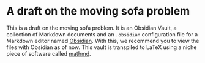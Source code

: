 # A draft on the moving sofa problem

This is a draft on the moving sofa problem. It is an Obsidian Vault, a collection of Markdown documents and an `.obsidian` configuration file for a Markdown editor named [Obsidian](https://obsidian.md/). With this, we recommend you to view the files with Obsidian as of now. This vault is transpiled to LaTeX using a niche piece of software called [mathmd](https://github.com/jcpaik/mathmd).